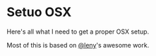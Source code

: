 # Setuo OSX 
Here's all what I need to get a proper OSX setup.

Most of this is based on [@leny](https://github.com/leny)'s awesome work.
